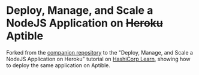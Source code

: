 # Deploy, Manage, and Scale a NodeJS Application on ~~Heroku~~ Aptible

Forked from the [companion repository](https://github.com/hashicorp/learn-terraform-heroku) to the "Deploy, Manage, and Scale a NodeJS Application on Heroku" tutorial on [HashiCorp Learn](https://learn.hashicorp.com/tutorials/terraform/heroku-provider), showing how to deploy the same application on Aptible.
